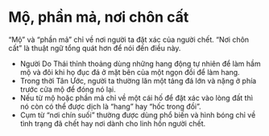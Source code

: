 # Mộ, phần mả, nơi chôn cất

“Mộ” và “phần mả” chỉ về nơi người ta đặt xác của người chết. “Nơi chôn cất” là thuật ngữ tổng quát hơn để nói đến điều này.
- Người Do Thái thỉnh thoảng dùng những hang động tự nhiên để làm hầm mộ và đôi khi họ đục đá ở mặt bên của một ngọn đồi để làm hang.  
- Trong thời Tân Ước, người ta thường lăn một tảng đá lớn và nặng ở phía trước cửa mộ để đóng nó lại. 
- Nếu từ mộ hoặc phần mả chỉ về một cái hố để đặt xác vào lòng đất thì nó còn có thể được dịch là “hang” hay “hốc trong đồi”. 
- Cụm từ “nơi chín suối” thường được dùng phổ biến và hình bóng chỉ về tình trạng đã chết hay nơi dành cho linh hồn người chết.

